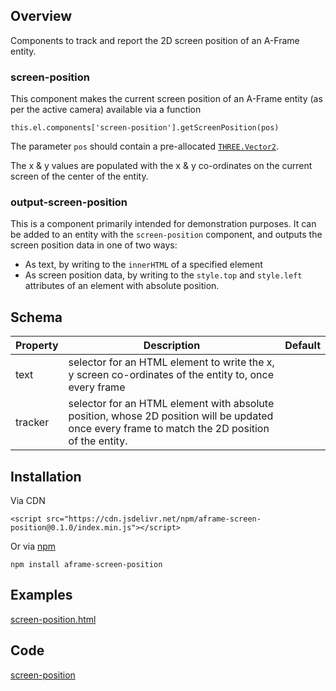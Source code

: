 ## Overview

Components to track and report the 2D screen position of an A-Frame entity.



### screen-position

This component makes the current screen position of an A-Frame entity (as per the active camera) available via a function 

`this.el.components['screen-position'].getScreenPosition(pos)`

The parameter `pos` should contain a pre-allocated [`THREE.Vector2`](https://threejs.org/docs/index.html?q=vector2#api/en/math/Vector2).

The x & y values are populated with the x & y co-ordinates on the current screen of the center of the entity.



### output-screen-position

This is a component primarily intended for demonstration purposes.  It can be added to an entity with the `screen-position` component, and outputs the screen position data in one of two ways:

- As text, by writing to the `innerHTML` of a specified element
- As screen position data, by writing to the `style.top` and `style.left` attributes of an element with absolute position.



## Schema

| Property | Description                                                  | Default |
| -------- | ------------------------------------------------------------ | ------- |
| text     | selector for an HTML element to write the x, y screen co-ordinates of the entity to, once every frame |         |
| tracker  | selector for an HTML element with absolute position, whose 2D position will be updated once every frame to match the 2D position of the entity. |         |



## Installation

Via CDN 
```
<script src="https://cdn.jsdelivr.net/npm/aframe-screen-position@0.1.0/index.min.js"></script>
```

Or via [npm](https://www.npmjs.com/package/aframe-screen-position)

```
npm install aframe-screen-position
```

## Examples

[screen-position.html](https://diarmidmackenzie.github.io/aframe-components/component-usage/screen-position.html)



## Code

[screen-position](https://github.com/diarmidmackenzie/aframe-components/blob/main/components/screen-position/index.js)
